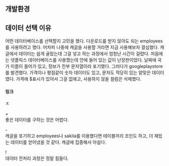 <h2>개발환경</h2>
<p>

</p>
<p>

</p>
<p>

</p>
<h2>데이터 선택 이유</h2>
<p>
어떤 데이터베이스를 선택할지 고민을 했다. 다운로드를 받지 않아도 되는 employees를 사용하려고 했다. 어차피 나중에 캐글을 사용할 거라면 지금 사용해보자 결심했다. 캐글에서 데이터는 쉽게 골랐는데 그걸 넣고 하는 과정에서 엄청난 시간이 걸렸다. 처음에는 넷플릭스 데이터베이스를 사용했는데 안에 들어 있는 값이 난장판이었다. 날짜에 국가 이름이 들어가 있고, 정보가 전부 문자열이라 포기했다. 그러다가 googleplaystore를 발견했다. 가격이나 평점같이 숫자 데이터도 있고, 문자도 적당히 있는 알맞은 데이터였다. 가격에 $표시가 있어서 그걸 없애고, 사용하지 않을 컬럼은 삭제했다. 
</p>

<h4>링크</h4>
<p>
  ㅈ
</p>

<p>
  + <br>
  좋은 데이터를 구하는 것은 어렵다.<br>
  
  \- <br>
  캐글을 포기하고 employees나 sakila를 이용했다면 테이블끼리 조인도 하고, 더 재밌는 데이터를 얻어냈을 것 같다. 캐글에 집중해서 아쉽다.
  
  \! <br>
   데이터 전처리 과정은 정말 힘들다.<br>

</p>
